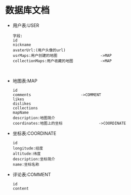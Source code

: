 # 数据库文档

- 用户表:USER

  ```
  字段:
  id
  nickname
  avaterUrl:(用户头像的url)
  usrMaps:用户创建的地图					->MAP
  collectionMaps:用户收藏的地图			->MAP
  ```

  ​

- 地图表:MAP

  ```
  id
  comments						->COMMENT
  likes
  dislikes
  collections
  mapName
  description:地图简介
  coordinates:地图上的坐标				->COORDINATE
  ```

- 坐标表:COORDINATE

  ```
  id
  longitude:经度
  altitude:纬度
  description:坐标简介
  name:坐标名称
  ```

- 评论表:COMMENT

  ```
  id
  content
  ```

  ​